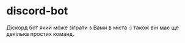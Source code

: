 # discord-bot

Діскорд бот який може зіграти з Вами в міста :) також він має ще декілька простих команд.
